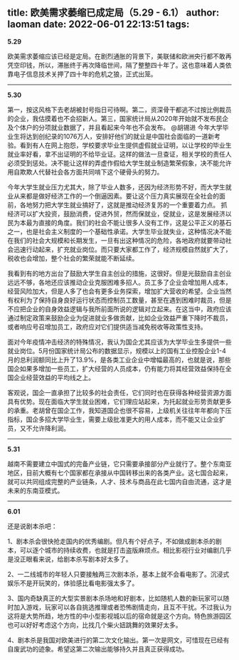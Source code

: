 title: 欧美需求萎缩已成定局（5.29 - 6.1）
author: laoman
date: 2022-06-01 22:13:51
tags:
---
**5.29**

欧美需求萎缩应该已经是定局。在剧烈通胀的背景下，美联储和欧洲央行都不敢再凭空印钱，所以，滞胀终于再次降临世间，隔了整整四十年了。这也意味着人类依靠电子信息技术关押了四十年的危机之狼，正式出笼。
- - -


**5.30**

第一，按这风格下去老胡被封号指日可待啊。第二，资深骨干都逃不过按比例裁员的企业，我估摸着也不会招新人。第三，国家统计局从2020年开始就不发布民企及个体户的分项就业数据了，并且看起来今年也不会发布。
@胡锡进
今年大学毕业生将达到创纪录的1076万人，安排好他们的就业是中国社会面临的一道新考验。看到有人在网上抱怨，学校要求毕业生提供虚假就业证明，以让学校的毕业生就业率好看，拿不出证明的不给毕业证。这样的做法一旦查证，相关学校的责任人必须受到惩处。决不能让这样的弄虚作假给大学生就业制造繁荣假象，决不能允许用自欺欺人代替社会各方面共同啃下这个硬骨头的努力。

今年大学生就业压力尤其大，除了毕业人数多，还因为经济形势不好，而大学生就业从来都是做好经济工作的一个倒逼因素。要让这个压力真实展现在全社会的面前，各地努力把大学生就业搞好了，这就是推动经济复苏的一个重要着力点。
抓经济可以扩大投资，鼓励消费，促进外贸，然而保就业，促就业，这是发展经济以民为本最为直接的角度。我们的社会不能让很多人没有工作，这是公平正义的基石之一，也是社会主义制度的一个基础性承诺。大学生毕业就失业，这种情况决不能在我们的社会大规模和长期发生，一旦有出这种情况的危险，各地政府就要带动社会迅速行动起来，扩充就业岗位。而只要大家都工作了，经济规模自然就扩大了，税收也会增加，整个社会的繁荣就能不断延续。

我看到有的地方出台了鼓励大学生自主创业的措施，这很好。但是光鼓励自主创业远远不够，各地还应该推动企业克服困难多招人。员工多了企业会增加用人成本，经营风险加大，但是人多了也会有更多业务探索，增加扩大营收的希望。企业当然有权利为了保持自身良好运行状态而控制员工数量，甚至在遇到困难时裁员，但是不应把企业的自身效益逻辑与我所前面所说的逻辑对立起来。在这当中，政府应该通过制定政策来鼓励企业为促进就业多做贡献，比如企业效益严重下降时不裁员，或者响应号召增加员工，政府应对它们提供适当减免税收等政策性支持。

面对今年疫情冲击经济的特殊情况，我认为国企尤其应该为大学毕业生多提供一些就业岗位。5月份国家统计局公布的数据显示，规模以上的国有工业控股企业1-4月的总利润额同比上升了13.9%，是各类工业企业中增幅最高的，也就是说，那些国企如果多增加一些员工，扩大经营的人员成本，仍有能力将其经营效益保持在全国企业经营效益的平均线之上。

客观说，国企一直承担了比较多的社会责任，它们同时也在获得各种经营资源方面具有优势。现在面临大学生就业困难，它们理应站起来，为托起就业形势贡献更多的承重。老胡曾在国企工作，我知道国企也很不容易，上级机关往往年年都向下压指标，国企多招大学毕业生，需要上级批准更大的用人成本，而不能又让企业扩员，又不允许降利润。
- - - 

**5.31**

越南不需要建立中国式的完备产业链，它只需要承接部分产业就行了。整个东南亚地区，目前大概有七个国家都在承接从中国转移出来的各类产业。这七国合起来，就可以共同组成完整的产业链条，人才、技术与商品在此七国内自由流通，这才是未来的东南亚模式。
- - - 


**6.01**

还是说剧本杀吧：

1、剧本杀会很快抢走国内的优秀编剧。但凡有个好点子，不如做成剧本杀的剧本，可以逐个城市的持续收费，也就是打击盗版麻烦点。相比影视行业对编剧几乎是没正眼看来说，给剧本杀写剧本好太多了。

2、一二线城市的年轻人只要接触两三次剧本杀，基本上就不会看电影了。沉浸式娱乐不是开玩笑的，体验感比看电影强太多了。

3、国内奇缺真正的大型实景剧本杀场地和好剧本，比如随机人数的新玩家可以随时加入游戏，玩家可以各自挑选推理或者恐怖剧情走向，且互不干扰。不过我认为这将是大势所趋，地方性的中小型影视城以后的宿命就是这个方向。特色旅游园区也可以好好考虑这个方向，比找几个柴火妞跳舞的效果好太多。

4、剧本杀是我国对欧美进行的第二次文化输出。第一次是网文，可惜现在已经有自废武功的迹象。希望这第二次输出能够持久并且真正获得成功。
